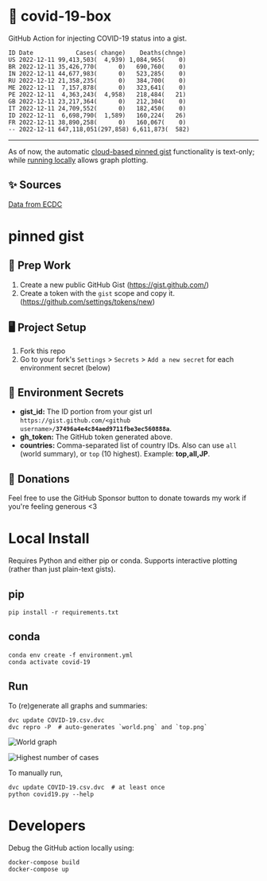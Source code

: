# 🏥 covid-19-box

GitHub Action for injecting COVID-19 status into a gist.

```
ID Date            Cases( change)    Deaths(chnge)
US 2022-12-11 99,413,503(  4,939) 1,084,965(    0)
BR 2022-12-11 35,426,770(      0)   690,760(    0)
IN 2022-12-11 44,677,983(      0)   523,285(    0)
RU 2022-12-12 21,358,235(      0)   384,700(    0)
ME 2022-12-11  7,157,878(      0)   323,641(    0)
PE 2022-12-11  4,363,243(  4,958)   218,484(   21)
GB 2022-12-11 23,217,364(      0)   212,304(    0)
IT 2022-12-11 24,709,552(      0)   182,450(    0)
ID 2022-12-11  6,698,790(  1,589)   160,224(   26)
FR 2022-12-11 38,890,258(      0)   160,067(    0)
-- 2022-12-11 647,118,051(297,858) 6,611,873(  582)
```

---

As of now, the automatic [cloud-based pinned gist](#pinned-gist) functionality is text-only;
while [running locally](#local-install) allows graph plotting.

## ✨ Sources

[Data from ECDC](https://www.ecdc.europa.eu/en/publications-data/download-todays-data-geographic-distribution-covid-19-cases-worldwide)

# pinned gist

## 🎒 Prep Work
1. Create a new public GitHub Gist (https://gist.github.com/)
1. Create a token with the `gist` scope and copy it. (https://github.com/settings/tokens/new)

## 🖥 Project Setup
1. Fork this repo
1. Go to your fork's `Settings` > `Secrets` > `Add a new secret` for each environment secret (below)

## 🤫 Environment Secrets
- **gist_id:** The ID portion from your gist url `https://gist.github.com/<github username>/`**`37496a4e4c84aed9711fbe3ec560888a`**.
- **gh_token:** The GitHub token generated above.
- **countries:** Comma-separated list of country IDs. Also can use `all` (world summary), or `top` (10 highest). Example: **top,all,JP**.

## 💸 Donations

Feel free to use the GitHub Sponsor button to donate towards my work if you're feeling generous <3

# Local Install

Requires Python and either pip or conda. Supports interactive plotting (rather than just plain-text gists).

## pip

```
pip install -r requirements.txt
```

## conda

```
conda env create -f environment.yml
conda activate covid-19
```

## Run

To (re)generate all graphs and summaries:

```
dvc update COVID-19.csv.dvc
dvc repro -P  # auto-generates `world.png` and `top.png`
```

![World graph](world.png)

![Highest number of cases](top.png)

To manually run,

```
dvc update COVID-19.csv.dvc  # at least once
python covid19.py --help
```

# Developers

Debug the GitHub action locally using:

```
docker-compose build
docker-compose up
```
